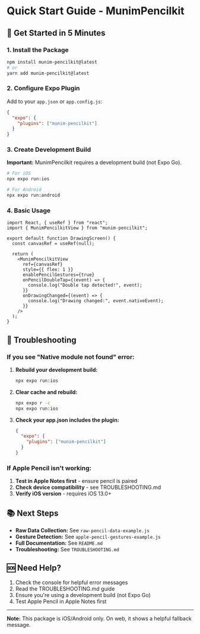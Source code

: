 # Quick Start Guide - MunimPencilkit

## 🚀 Get Started in 5 Minutes

### 1. Install the Package

```bash
npm install munim-pencilkit@latest
# or
yarn add munim-pencilkit@latest
```

### 2. Configure Expo Plugin

Add to your `app.json` or `app.config.js`:

```json
{
  "expo": {
    "plugins": ["munim-pencilkit"]
  }
}
```

### 3. Create Development Build

**Important:** MunimPencilkit requires a development build (not Expo Go).

```bash
# For iOS
npx expo run:ios

# For Android
npx expo run:android
```

### 4. Basic Usage

```tsx
import React, { useRef } from "react";
import { MunimPencilkitView } from "munim-pencilkit";

export default function DrawingScreen() {
  const canvasRef = useRef(null);

  return (
    <MunimPencilkitView
      ref={canvasRef}
      style={{ flex: 1 }}
      enablePencilGestures={true}
      onPencilDoubleTap={(event) => {
        console.log("Double tap detected!", event);
      }}
      onDrawingChanged={(event) => {
        console.log("Drawing changed:", event.nativeEvent);
      }}
    />
  );
}
```

## 🔧 Troubleshooting

### If you see "Native module not found" error:

1. **Rebuild your development build:**

   ```bash
   npx expo run:ios
   ```

2. **Clear cache and rebuild:**

   ```bash
   npx expo r -c
   npx expo run:ios
   ```

3. **Check your app.json includes the plugin:**
   ```json
   {
     "expo": {
       "plugins": ["munim-pencilkit"]
     }
   }
   ```

### If Apple Pencil isn't working:

1. **Test in Apple Notes first** - ensure pencil is paired
2. **Check device compatibility** - see TROUBLESHOOTING.md
3. **Verify iOS version** - requires iOS 13.0+

## 📚 Next Steps

- **Raw Data Collection:** See `raw-pencil-data-example.js`
- **Gesture Detection:** See `apple-pencil-gestures-example.js`
- **Full Documentation:** See `README.md`
- **Troubleshooting:** See `TROUBLESHOOTING.md`

## 🆘 Need Help?

1. Check the console for helpful error messages
2. Read the TROUBLESHOOTING.md guide
3. Ensure you're using a development build (not Expo Go)
4. Test Apple Pencil in Apple Notes first

---

**Note:** This package is iOS/Android only. On web, it shows a helpful fallback message.
